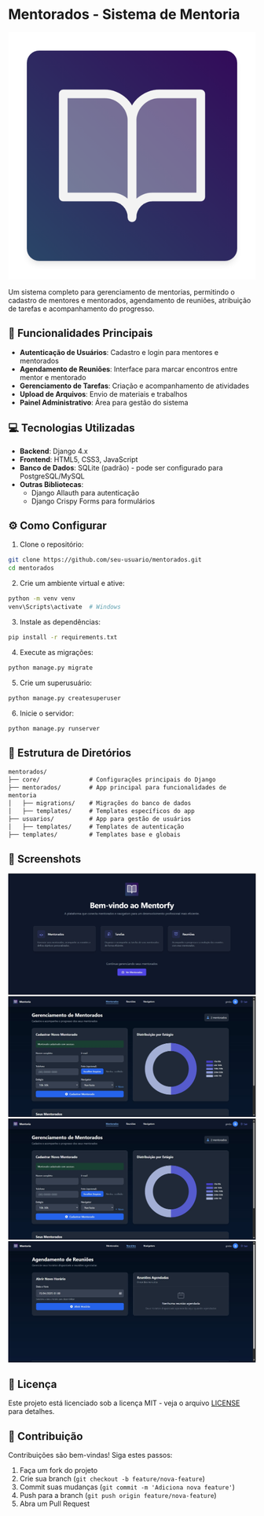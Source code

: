 # Mentorados - Sistema de Mentoria

![Logo do Projeto](templates/static/logo.png)

Um sistema completo para gerenciamento de mentorias, permitindo o cadastro de mentores e mentorados, agendamento de reuniões, atribuição de tarefas e acompanhamento do progresso.

## 🚀 Funcionalidades Principais

- **Autenticação de Usuários**: Cadastro e login para mentores e mentorados
- **Agendamento de Reuniões**: Interface para marcar encontros entre mentor e mentorado
- **Gerenciamento de Tarefas**: Criação e acompanhamento de atividades
- **Upload de Arquivos**: Envio de materiais e trabalhos
- **Painel Administrativo**: Área para gestão do sistema

## 💻 Tecnologias Utilizadas

- **Backend**: Django 4.x
- **Frontend**: HTML5, CSS3, JavaScript
- **Banco de Dados**: SQLite (padrão) - pode ser configurado para PostgreSQL/MySQL
- **Outras Bibliotecas**: 
  - Django Allauth para autenticação
  - Django Crispy Forms para formulários

## ⚙️ Como Configurar

1. Clone o repositório:
```bash
git clone https://github.com/seu-usuario/mentorados.git
cd mentorados
```

2. Crie um ambiente virtual e ative:
```bash
python -m venv venv
venv\Scripts\activate  # Windows
```

3. Instale as dependências:
```bash
pip install -r requirements.txt
```

4. Execute as migrações:
```bash
python manage.py migrate
```

5. Crie um superusuário:
```bash
python manage.py createsuperuser
```

6. Inicie o servidor:
```bash
python manage.py runserver
```

## 📂 Estrutura de Diretórios

```
mentorados/
├── core/              # Configurações principais do Django
├── mentorados/        # App principal para funcionalidades de mentoria
│   ├── migrations/    # Migrações do banco de dados
│   ├── templates/     # Templates específicos do app
├── usuarios/          # App para gestão de usuários
│   ├── templates/     # Templates de autenticação
├── templates/         # Templates base e globais
```

## 📸 Screenshots

![Screen1](screenshots/1.jpg)
![Screen2](screenshots/2.jpg)
![Screen3](screenshots/3.jpg)
![Screen4](screenshots/4.jpg)

## 📝 Licença

Este projeto está licenciado sob a licença MIT - veja o arquivo [LICENSE](LICENSE) para detalhes.

## 👥 Contribuição

Contribuições são bem-vindas! Siga estes passos:
1. Faça um fork do projeto
2. Crie sua branch (`git checkout -b feature/nova-feature`)
3. Commit suas mudanças (`git commit -m 'Adiciona nova feature'`)
4. Push para a branch (`git push origin feature/nova-feature`)
5. Abra um Pull Request
